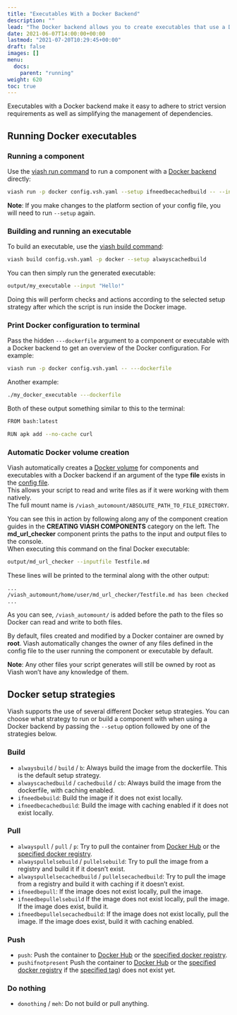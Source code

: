 ```yaml
---
title: "Executables With a Docker Backend"
description: ""
lead: "The Docker backend allows you to create executables that use a Docker container to run your script in, along with any dependencies it might need."
date: 2021-06-07T14:00:00+00:00
lastmod: "2021-07-20T10:29:45+00:00"
draft: false
images: []
menu:
  docs:
    parent: "running"
weight: 620
toc: true
---
```




Executables with a Docker backend make it easy to adhere to strict
version requirements as well as simplifying the management of
dependencies.

## Running Docker executables

### Running a component

Use the [viash run command](/docs/reference_commands/run/) to run a
component with a [Docker
backend](/docs/reference_config/platform-docker/) directly:

``` bash
viash run -p docker config.vsh.yaml --setup ifneedbecachedbuild -- --input "Hello!"
```

**Note**: If you make changes to the platform section of your config
file, you will need to run `--setup` again.

### Building and running an executable

To build an executable, use the [viash build
command](/docs/reference_commands/build/):

``` bash
viash build config.vsh.yaml -p docker --setup alwayscachedbuild
```

You can then simply run the generated executable:

``` bash
output/my_executable --input "Hello!"
```

Doing this will perform checks and actions according to the selected
setup strategy after which the script is run inside the Docker image.

### Print Docker configuration to terminal

Pass the hidden `---dockerfile` argument to a component or executable
with a Docker backend to get an overview of the Docker configuration.
For example:

``` bash
viash run -p docker config.vsh.yaml -- ---dockerfile
```

Another example:

``` bash
./my_docker_executable ---dockerfile
```

Both of these output something similar to this to the terminal:

``` bash
FROM bash:latest

RUN apk add --no-cache curl
```

### Automatic Docker volume creation

Viash automatically creates a [Docker
volume](https://docs.docker.com/storage/volumes/) for components and
executables with a Docker backend if an argument of the type **file**
exists in the [config file](/docs/reference_config/config/).  
This allows your script to read and write files as if it were working
with them natively.  
The full mount name is
`/viash_automount/ABSOLUTE_PATH_TO_FILE_DIRECTORY`.

You can see this in action by following along any of the component
creation guides in the **CREATING VIASH COMPONENTS** category on the
left. The **md_url_checker** component prints the paths to the input and
output files to the console.  
When executing this command on the final Docker executable:

``` bash
output/md_url_checker --inputfile Testfile.md
```

These lines will be printed to the terminal along with the other output:

``` bash
...
/viash_automount/home/user/md_url_checker/Testfile.md has been checked and a report named /viash_automount/home/user/md_url_checker/output.txt has been generated.
...
```

As you can see, `/viash_automount/` is added before the path to the
files so Docker can read and write to both files.

By default, files created and modified by a Docker container are owned
by **root**. Viash automatically changes the owner of any files defined
in the config file to the user running the component or executable by
default.

**Note**: Any other files your script generates will still be owned by
root as Viash won’t have any knowledge of them.

## Docker setup strategies

Viash supports the use of several different Docker setup strategies. You
can choose what strategy to run or build a component with when using a
Docker backend by passing the `--setup` option followed by one of the
strategies below.

### Build

-   `alwaysbuild` / `build` / `b`: Always build the image from the
    dockerfile. This is the default setup strategy.
-   `alwayscachedbuild` / `cachedbuild` / `cb`: Always build the image
    from the dockerfile, with caching enabled.
-   `ifneedbebuild`: Build the image if it does not exist locally.
-   `ifneedbecachedbuild`: Build the image with caching enabled if it
    does not exist locally.

### Pull

-   `alwayspull` / `pull` / `p`: Try to pull the container from [Docker
    Hub](https://hub.docker.com) or the [specified docker
    registry](/docs/reference_config/platform-docker).
-   `alwayspullelsebuild` / `pullelsebuild`: Try to pull the image from
    a registry and build it if it doesn’t exist.
-   `alwayspullelsecachedbuild` / `pullelsecachedbuild`: Try to pull the
    image from a registry and build it with caching if it doesn’t exist.
-   `ifneedbepull`: If the image does not exist locally, pull the image.
-   `ifneedbepullelsebuild` If the image does not exist locally, pull
    the image. If the image does exist, build it.
-   `ifneedbepullelsecachedbuild`: If the image does not exist locally,
    pull the image. If the image does exist, build it with caching
    enabled.

### Push

-   `push`: Push the container to [Docker Hub](https://hub.docker.com)
    or the [specified docker
    registry](/docs/reference_config/platform-docker).
-   `pushifnotpresent` Push the container to [Docker
    Hub](https://hub.docker.com) or the [specified docker
    registry](/docs/reference_config/platform-docker) if the [specified
    tag](/docs/reference_config/platform-docker)) does not exist yet.

### Do nothing

-   `donothing` / `meh`: Do not build or pull anything.
